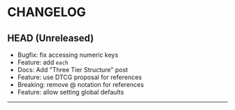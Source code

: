 CHANGELOG
=========

## HEAD (Unreleased)

* Bugfix: fix accessing numeric keys
* Feature: add `each`
* Docs: Add "Three Tier Structure" post
* Feature: use DTCG proposal for references
* Breaking: remove @ notation for references
* Feature: allow setting global defaults

---

